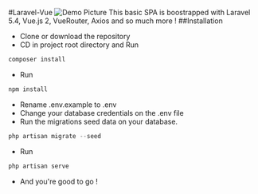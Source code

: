#Laravel-Vue
![Demo Picture](http://uupload.ir/files/o9r_screenshot-localhost_8000_2017-01-26_15-05-17.png)
This basic SPA is boostrapped with Laravel 5.4, Vue.js 2, VueRouter, Axios and so much more !
##Installation
* Clone or download the repository
* CD in project root directory and Run
```PHP
composer install 
```
* Run
```PHP
npm install
```
* Rename .env.example to .env
* Change your database credentials on the .env file
* Run the migrations seed data on your database.
```PHP
php artisan migrate --seed
```
* Run 
```PHP
php artisan serve
```
* And you're good to go !

